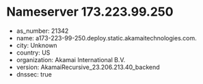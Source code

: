 # Nameserver 173.223.99.250

* as_number: 21342
* name: a173-223-99-250.deploy.static.akamaitechnologies.com.
* city: Unknown
* country: US
* organization: Akamai International B.V.
* version: AkamaiRecursive_23.206.213.40_backend
* dnssec: true
